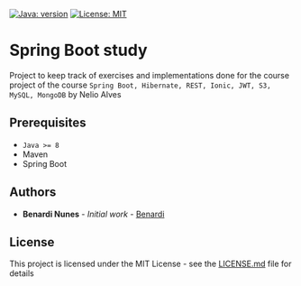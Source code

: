[![Java: version](https://img.shields.io/badge/JAVA-%3E%3D%208-blue.svg)](https://www.oracle.com/technetwork/java/javase/overview/java8-2100321.html)
[![License: MIT](https://img.shields.io/badge/License-MIT-yellow.svg)](https://opensource.org/licenses/MIT)


# Spring Boot study

Project to keep track of exercises and implementations done for the course project of the  course `Spring Boot, Hibernate, REST, Ionic, JWT, S3, MySQL, MongoDB` by Nelio Alves

## Prerequisites

* `Java >= 8`
* Maven
* Spring Boot

## Authors

* **Benardi Nunes** - *Initial work* - [Benardi](https://github.com/Benardi)

## License

This project is licensed under the MIT License - see the [LICENSE.md](LICENSE.md) file for details